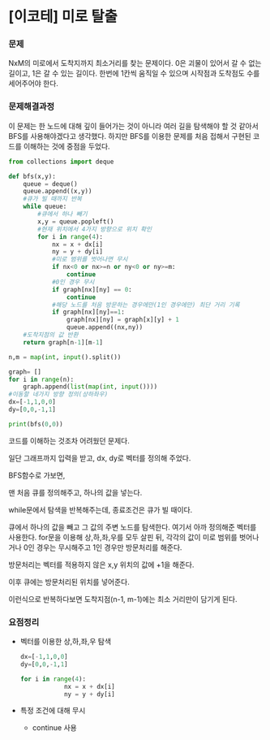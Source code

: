 # [이코테] 미로 탈출

### 문제

NxM의 미로에서 도착지까지 최소거리를 찾는 문제이다. 0은 괴물이 있어서 갈 수 없는 길이고, 1은 갈 수 있는 길이다. 한번에 1칸씩 움직일 수 있으며 시작점과 도착점도 수를 세어주어야 한다.



### 문제해결과정

이 문제는 한 노드에 대해 깊이 들어가는 것이 아니라 여러 길을 탐색해야 할 것 같아서 BFS를 사용해야겠다고 생각했다. 하지만 BFS를 이용한 문제를 처음 접해서 구현된 코드를 이해하는 것에 중점을 두었다.

```python
from collections import deque

def bfs(x,y):
    queue = deque()
    queue.append((x,y))
    #큐가 빌 때까지 반복
    while queue:
        #큐에서 하나 빼기
        x,y = queue.popleft()
        #현재 위치에서 4가지 방향으로 위치 확인
        for i in range(4):
            nx = x + dx[i]
            ny = y + dy[i]
            #미로 범위를 벗어나면 무시
            if nx<0 or nx>=n or ny<0 or ny>=m:
                continue
            #0인 경우 무시
            if graph[nx][ny] == 0:
                continue
            #해당 노드를 처음 방문하는 경우에만(1인 경우에만) 최단 거리 기록
            if graph[nx][ny]==1:
                graph[nx][ny] = graph[x][y] + 1
                queue.append((nx,ny))
    #도착지점의 값 반환
    return graph[n-1][m-1]

n,m = map(int, input().split())

graph= []
for i in range(n):
    graph.append(list(map(int, input())))
#이동할 네가지 방향 정의(상하좌우)
dx=[-1,1,0,0] 
dy=[0,0,-1,1] 

print(bfs(0,0))
```

코드를 이해하는 것조차 어려웠던 문제다. 

일단 그래프까지 입력을 받고, dx, dy로 벡터를 정의해 주었다.

BFS함수로 가보면,

맨 처음 큐를 정의해주고, 하나의 값을 넣는다.

while문에서 탐색을 반복해주는데, 종료조건은 큐가 빌 때이다.

큐에서 하나의 값을 빼고 그 값의 주변 노드를 탐색한다. 여기서 아까 정의해준 벡터를 사용한다. for문을 이용해 상,하,좌,우를 모두 살핀 뒤, 각각의 값이 미로 범위를 벗어나거나 0인 경우는 무시해주고 1인 경우만 방문처리를 해준다.

방문처리는 벡터를 적용하지 않은 x,y 위치의 값에 +1을 해준다.

이후 큐에는 방문처리된 위치를 넣어준다. 

이런식으로 반복하다보면 도착지점(n-1, m-1)에는 최소 거리만이 담기게 된다.



### 요점정리

* 벡터를 이용한 상,하,좌,우 탐색

  ```python
  dx=[-1,1,0,0] 
  dy=[0,0,-1,1]
  
  for i in range(4):
              nx = x + dx[i]
              ny = y + dy[i]
  ```

* 특정 조건에 대해 무시
  * continue 사용